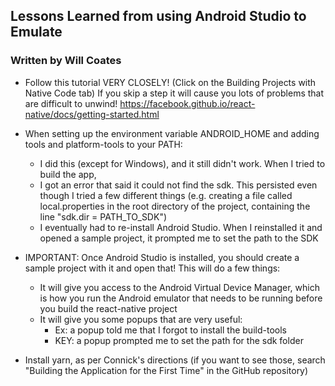 ## Lessons Learned from using Android Studio to Emulate
### Written by Will Coates

* Follow this tutorial VERY CLOSELY! (Click on the Building Projects with Native Code tab)
  If you skip a step it will cause you lots of problems that are difficult to unwind!
  https://facebook.github.io/react-native/docs/getting-started.html

* When setting up the environment variable ANDROID_HOME and adding tools and platform-tools to your PATH:
	+ I did this (except for Windows), and it still didn't work. When I tried to build the app,
    + I got an error that said it could not find the sdk. This persisted even though I tried a few different things (e.g. creating a file called local.properties in the root directory of the project, containing the line "sdk.dir = PATH_TO_SDK")
	+ I eventually had to re-install Android Studio. When I reinstalled it and opened a sample project, it prompted me to set the path to the SDK

* IMPORTANT: Once Android Studio is installed, you should create a sample project with it and open that! This will do a few things:
	+ It will give you access to the Android Virtual Device Manager, which is how you run the Android emulator that needs to be running before you build the react-native project
	+ It will give you some popups that are very useful:
		- Ex: a popup told me that I forgot to install the build-tools
		- KEY: a popup prompted me to set the path for the sdk folder

* Install yarn, as per Connick's directions (if you want to see those, search "Building the Application for the First Time" in the GitHub repository)
